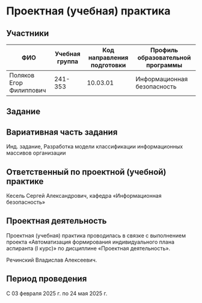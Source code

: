 # Проектная (учебная) практика
## Участники
| ФИО | Учебная группа | Код направления подготовки | Профиль образовательной программы |
| ------------- | ------------- | ------------- | --- |
| Поляков Егор Филиппович | 241-353 | 10.03.01 | Информационная безопасность |
## Задание

## Вариативная часть задания

Инд. задание, Разработка модели классификации информационных массивов организации

## Ответственный по проектной (учебной) практике

Кесель Сергей Александрович, кафедра «Информационная безопасность»

## Проектная деятельность

Проектная (учебная) практика проводилась в связке с выполнением проекта «Автоматизация формирования индивидуального плана аспиранта (I курс)» по дисциплине «Проектная деятельность».

Речинский Владислав Алексеевич.

## Период проведения

С 03 февраля 2025 г. по 24 мая 2025 г.
